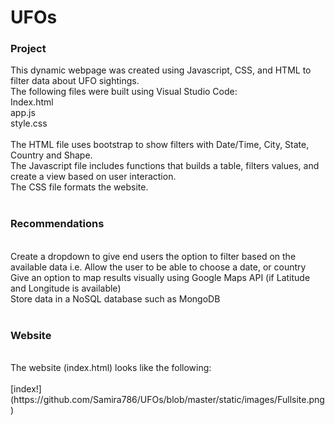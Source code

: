 # UFOs

### Project

This dynamic webpage was created using Javascript, CSS, and HTML to filter data about UFO sightings.
<br />
The following files were built using Visual Studio Code:<br />
Index.html<br />
app.js<br />
style.css<br />
<br />
The HTML file uses bootstrap to show filters with Date/Time, City, State, Country and Shape.<br />
The Javascript file includes functions that builds a table, filters values, and create a view based on user interaction.<br />
The CSS file formats the website.<br />
<br />

### Recommendations

<br />
Create a dropdown to give end users the option to filter based on the available data i.e. Allow the user to be able to choose a date, or country<br />
Give an option to map results visually using Google Maps API (if Latitude and Longitude is available)<br />
Store data in a NoSQL database such as MongoDB<br />
<br />

### Website

<br />
The website (index.html) looks like the following:<br />
<br />
[index!](https://github.com/Samira786/UFOs/blob/master/static/images/Fullsite.png)<br />


